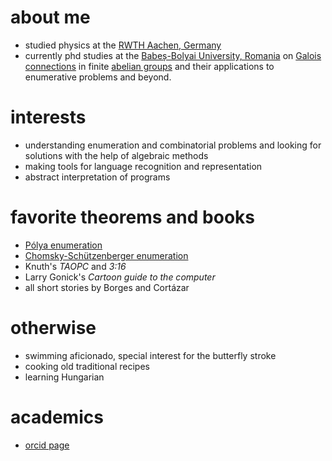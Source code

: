 # about me

- studied physics at the [RWTH Aachen, Germany](https://www.particle-theory.rwth-aachen.de/cms/~fywf/Particle-Theory/)
- currently phd studies at the [Babeș-Bolyai University, Romania](https://www.cs.ubbcluj.ro/) on [Galois connections](https://en.wikipedia.org/wiki/Galois_connection) in finite [abelian groups](https://en.wikipedia.org/wiki/Abelian_group) and their applications to enumerative problems and beyond.

# interests

- understanding enumeration and combinatorial problems and looking for solutions with the help of algebraic methods
- making tools for language recognition and representation
- abstract interpretation of programs

# favorite theorems and books

- [Pólya enumeration](https://en.wikipedia.org/wiki/P%C3%B3lya_enumeration_theorem)
- [Chomsky-Schützenberger enumeration](https://fr.wikipedia.org/wiki/Th%C3%A9or%C3%A8me_de_Chomsky-Sch%C3%BCtzenberger_(combinatoire))
- Knuth's *TAOPC* and *3:16*
- Larry Gonick's *Cartoon guide to the computer*
- all short stories by Borges and Cortázar

# otherwise

- swimming aficionado, special interest for the butterfly stroke
- cooking old traditional recipes
- learning Hungarian

# academics

- [orcid page]()
